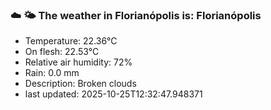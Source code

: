 ### ☁️ 🌤️  The weather in Florianópolis is: Florianópolis

- Temperature: 22.36°C
- On flesh: 22.53°C
- Relative air humidity: 72%
- Rain: 0.0 mm
- Description: Broken clouds
- last updated: 2025-10-25T12:32:47.948371
